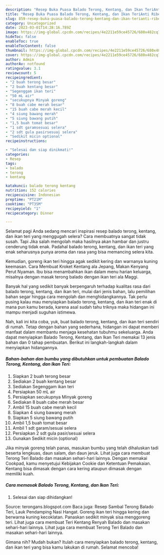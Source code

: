 ```yaml
---
description: "Resep Buka Puasa Balado Terong, Kentang, dan Ikan TeriAnti Ribet"
title: "Resep Buka Puasa Balado Terong, Kentang, dan Ikan TeriAnti Ribet"
slug: 859-resep-buka-puasa-balado-terong-kentang-dan-ikan-terianti-ribet
category: Uncategorized
date: 2023-03-01T14:28:16.789Z
image: https://img-global.cpcdn.com/recipes/4e2211e59ce45726/680x482cq70/balado-terong-kentang-dan-ikan-teri-foto-resep-utama.jpg
hideToc: false
enableToc: true
enableTocContent: false
thumbnail: https://img-global.cpcdn.com/recipes/4e2211e59ce45726/680x482cq70/balado-terong-kentang-dan-ikan-teri-foto-resep-utama.jpg
cover: https://img-global.cpcdn.com/recipes/4e2211e59ce45726/680x482cq70/balado-terong-kentang-dan-ikan-teri-foto-resep-utama.jpg
author: Admin
authorAv: notfound
ratingvalue: 3.1
reviewcount: 5
recipeingredient:
- "2 buah terong besar"
- "2 buah kentang besar"
- "Segenggam ikan teri"
- "50 mL air"
- "secukupnya Minyak goreng"
- "8 buah cabe merah besar"
- "15 buah cabe merah kecil"
- "4 siung bawang merah"
- "5 siung bawang putih"
- "1,5 buah tomat besar"
- "1 sdt garamsesuai selera"
- "2 sdt gula pasirsesuai selera"
- "Sedikit micin optional"
recipeinstructions:

- "Selesai dan siap dinikmati!"
categories:
- Resep
tags:
- balado
- terong
- kentang

katakunci: balado terong kentang 
nutrition: 152 calories
recipecuisine: Indonesian
preptime: "PT21M"
cooktime: "PT35M"
recipeyield: "1"
recipecategory: Dinner

---
```



Selamat pagi Anda sedang mencari inspirasi resep balado terong, kentang, dan ikan teri yang menggugah selera? Cara membuatnya sangat tidak susah. Tapi Jika salah mengolah maka hasilnya akan hambar dan justru cenderung tidak enak. Padahal balado terong, kentang, dan ikan teri yang enak seharusnya punya aroma dan rasa yang bisa memancing selera kita.


Kemudian, goreng ikan teri hingga agak sedikit kering dan warnanya kuning keemasan. Cara Membuat Kroket Kentang ala Jepang, Makan Kenyang Perut Nyaman. Ibu bisa menambahkan ikan dalam menu harian keluarga, misalnya dengan masak terong balado dengan ikan teri ala Maggi.

Banyak hal yang sedikit banyak berpengaruh terhadap kualitas rasa dari balado terong, kentang, dan ikan teri, mulai dari jenis bahan, lalu pemilihan bahan segar hingga cara mengolah dan menghidangkannya. Tak perlu pusing kalau mau menyiapkan balado terong, kentang, dan ikan teri enak di mana pun kamu berada, karena asal sudah tahu triknya maka hidangan ini mampu menjadi suguhan istimewa.


Nah, kali ini kita coba, yuk, buat balado terong, kentang, dan ikan teri sendiri di rumah. Tetap dengan bahan yang sederhana, hidangan ini dapat memberi manfaat dalam membantu menjaga kesehatan tubuhmu sekeluarga. Anda dapat menyiapkan Balado Terong, Kentang, dan Ikan Teri memakai 13 jenis bahan dan 0 tahap pembuatan. Berikut ini langkah-langkah dalam menyiapkan hidangannya.

<!--inarticleads1-->

##### Bahan-bahan dan bumbu yang dibutuhkan untuk pembuatan Balado Terong, Kentang, dan Ikan Teri:

1. Siapkan 2 buah terong besar
1. Sediakan 2 buah kentang besar
1. Sediakan Segenggam ikan teri
1. Persiapkan 50 mL air
1. Persiapkan secukupnya Minyak goreng
1. Sediakan 8 buah cabe merah besar
1. Ambil 15 buah cabe merah kecil
1. Siapkan 4 siung bawang merah
1. Siapkan 5 siung bawang putih
1. Ambil 1,5 buah tomat besar
1. Ambil 1 sdt garam/sesuai selera
1. Persiapkan 2 sdt gula pasir/sesuai selera
1. Gunakan Sedikit micin (optional)


Jika minyak goreng telah panas, masukan bumbu yang telah dihaluskan tadi beserta lengkuas, daun salam, dan daun jeruk. Lihat juga cara membuat Terong Teri Balado dan masakan sehari-hari lainnya. Dengan memakai Cookpad, kamu menyetujui Kebijakan Cookie dan Ketentuan Pemakaian. Kentang bisa dimasak dengan cara kering ataupun dimasak dengan memiliki kuah. 

<!--inarticleads2-->

##### Cara memasak Balado Terong, Kentang, dan Ikan Teri:


1. Selesai dan siap dihidangkan!

Source: terongans.blogspot.com Baca juga: Resep Sambal Terong Balado Teri, Lauk Pendamping Nasi Hangat. Goreng ikan teri hingga kering dan berwarna kuning kecoklatan. Panaskan sedikit minyak sisa menggoreng teri. Lihat juga cara membuat Teri Kentang Renyah Balado dan masakan sehari-hari lainnya. Lihat juga cara membuat Terong Teri Balado dan masakan sehari-hari lainnya. 

Gimana nih? Mudah bukan? Itulah cara menyiapkan balado terong, kentang, dan ikan teri yang bisa kamu lakukan di rumah. Selamat mencoba!
